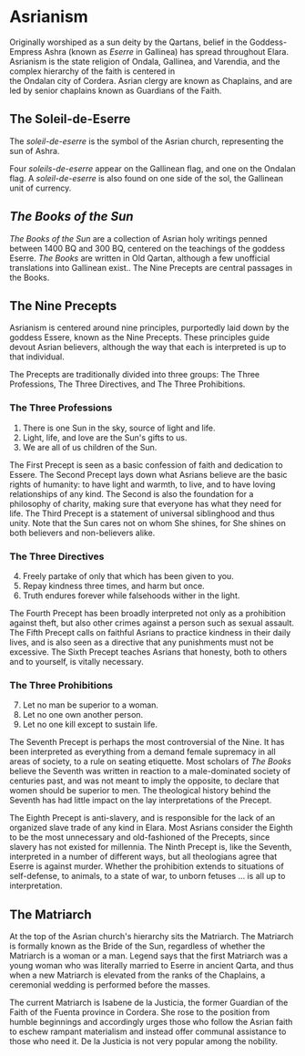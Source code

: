 # Asrianism

Originally worshiped as a sun deity by the Qartans, belief in the Goddess-Empress Ashra 
(known as *Eserre* in Gallinea) has spread throughout Elara. Asrianism is the state religion 
of Ondala, Gallinea, and Varendia, and the complex hierarchy of the faith is centered in  
the Ondalan city of Cordera. Asrian clergy are known as Chaplains, and are led by senior
chaplains known as Guardians of the Faith.

## The Soleil-de-Eserre

The *soleil-de-eserre* is the symbol of the Asrian church, representing the sun of Ashra.

Four *soleils-de-eserre* appear on the Gallinean flag, and one on the Ondalan flag. 
A *soleil-de-eserre* is also found on one side of the sol, the Gallinean unit of currency.

## *The Books of the Sun*

*The Books of the Sun* are a collection of Asrian holy writings penned between 1400 BQ and 300 BQ, 
centered on the teachings of the goddess Eserre. *The Books* are written in Old Qartan, although a
few unofficial translations into Gallinean exist.. The Nine Precepts are central passages in the Books.

## The Nine Precepts

Asrianism is centered around nine principles, purportedly laid down by the goddess Essere, known as the Nine Precepts.
These principles guide devout Asrian believers, although the way that each is interpreted is up to 
that individual.

The Precepts are traditionally divided into three groups: The Three Professions, The Three Directives, and The Three Prohibitions.

### The Three Professions

1. There is one Sun in the sky, source of light and life.
2. Light, life, and love are the Sun's gifts to us.
3. We are all of us children of the Sun.

The First Precept is seen as a basic confession of faith and dedication to Essere. 
The Second Precept lays down what Asrians believe are the basic rights of humanity:
to have light and warmth, to live, and to have loving relationships of any kind.
The Second is also the foundation for a philosophy of charity, making sure that
everyone has what they need for life. The Third Precept is a statement of universal
siblinghood and thus unity. Note that the Sun cares not on whom She shines, for
She shines on both believers and non-believers alike.

### The Three Directives

4. Freely partake of only that which has been given to you.
5. Repay kindness three times, and harm but once.
6. Truth endures forever while falsehoods wither in the light.

The Fourth Precept has been broadly interpreted not only as a prohibition against
theft, but also other crimes against a person such as sexual assault. The Fifth
Precept calls on faithful Asrians to practice kindness in their daily lives, and
is also seen as a directive that any punishments must not be excessive. The
Sixth Precept teaches Asrians that honesty, both to others and to yourself, is
vitally necessary.

### The Three Prohibitions

7. Let no man be superior to a woman.
8. Let no one own another person.
9. Let no one kill except to sustain life.

The Seventh Precept is perhaps the most controversial of the Nine. It has been interpreted as
everything from a demand female supremacy in all areas of society, to a rule on seating
etiquette. Most scholars of *The Books* believe the Seventh was written in reaction
to a male-dominated society of centuries past, and was not meant to imply the opposite, to declare
that women should be superior to men. The theological history behind the Seventh has had
little impact on the lay interpretations of the Precept.

The Eighth Precept is anti-slavery, and is responsible for the lack of an organized slave
trade of any kind in Elara. Most Asrians consider the Eighth to be the most unnecessary and
old-fashioned of the Precepts, since slavery has not existed for millennia. The Ninth Precept
is, like the Seventh, interpreted in a number of different ways, but all theologians agree
that Eserre is against murder. Whether the prohibition extends to situations of self-defense, 
to animals, to a state of war, to unborn fetuses ... is all up to interpretation.

## The Matriarch

At the top of the Asrian church's hierarchy sits the Matriarch. The Matriarch is formally
known as the Bride of the Sun, regardless of whether the Matriarch is a woman or a man.
Legend says that the first Matriarch was a young woman who was literally married to Eserre in
ancient Qarta, and thus when a new Matriarch is elevated from the ranks of the Chaplains,
a ceremonial wedding is performed before the masses.

The current Matriarch is Isabene de la Justicia, the former Guardian of the Faith of
the Fuenta province in Cordera. She rose to the position from humble beginnings and 
accordingly urges those who follow the Asrian faith to eschew rampant materialism and 
instead offer communal assistance to those who need it. De la Justicia is not very popular
among the nobility.


